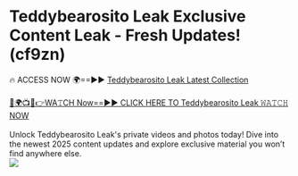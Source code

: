 # Teddybearosito Leak Exclusive Content Leak - Fresh Updates! (cf9zn)

🔥 ACCESS NOW 🌍==►► <a href="https://tinyurl.com/kvy9nzfs" rel="nofollow">Teddybearosito Leak Latest Collection</a>
<br><br>
[🔴🌍📺📱👉WA𝚃CH Now==►► CLICK HERE TO Teddybearosito Leak 𝚆𝙰𝚃𝙲𝙷 NOW](https://tinyurl.com/kvy9nzfs)
<br><br>
Unlock Teddybearosito Leak's private videos and photos today! Dive into the newest 2025 content updates and explore exclusive material you won’t find anywhere else.
<br>
<a href="https://tinyurl.com/kvy9nzfs" rel="nofollow" data-target="animated-image.originalLink"><img src="https://camo.githubusercontent.com/8a4f000d20f83aca3bf7ec5f350d767afa0574a8a352519fd8cfa583a6f93a33/68747470733a2f2f692e696d6775722e636f6d2f644a486b345a712e676966" data-canonical-src="https://i.imgur.com/dJHk4Zq.gif" style="max-width: 100%; display: inline-block;" data-target="animated-image.originalImage"></a>
<br>
